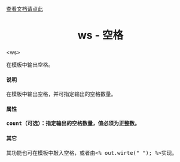 
<a href="tag-ws.html">查看文档请点此</a>

# <div align="center">ws - 空格</div> #

&lt;ws&gt;
<pre>
在模板中输出空格。
</pre>

#### 说明 ####

<pre>
在模板中输出空格，并可指定输出的空格数量。
</pre>

#### 属性 ####

<pre>
<b>count（可选）：指定输出的空格数量，值必须为正整数。</b>
</pre>

#### 其它 ####

<pre>
其功能也可在模板中敲入空格，或者由&lt;% out.wirte(" "); %&gt;实现。
</pre>





